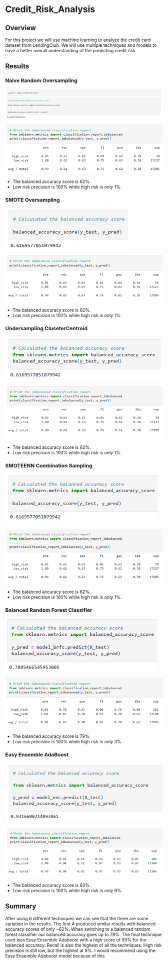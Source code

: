 # Credit_Risk_Analysis

## Overview

For this project we will use machine learning to analyze the credit card dataset from LendingClub. We will use multiple techniques and models to have a better overall understanding of the predicting credit risk.

## Results

### Naive Random Oversampling

![chart](Resources/1.PNG)

![chart](Resources/2.PNG)

- The balanced accuracy score is 62%. 
- Low risk precision is 100% while high risk is only 1%.

### SMOTE Oversampling

![chart](Resources/3.PNG)

![chart](Resources/4.PNG)

- The balanced accuracy score is 62%. 
- Low risk precision is 100% while high risk is only 1%.

### Undersampling CluseterCentroid

![chart](Resources/5.PNG)

![chart](Resources/6.PNG)

- The balanced accuracy score is 62%. 
- Low risk precision is 100% while high risk is only 1%.

### SMOTEENN Combination Sampling

![chart](Resources/7.PNG)

![chart](Resources/8.PNG)

- The balanced accuracy score is 62%. 
- Low risk precision is 100% while high risk is only 1%.

### Balanced Random Forest Classifier

![chart](Resources/9.PNG)

![chart](Resources/10.PNG)

- The balanced accuracy score is 79%. 
- Low risk precision is 100% while high risk is only 3%.

### Easy Ensemble AdaBoost

![chart](Resources/11.PNG)

![chart](Resources/12.PNG)

- The balanced accuracy score is 93%. 
- Low risk precision is 100% while high risk is only 9%.

## Summary

After using 6 different techniques we can see that the there are some variation in the results. The first 4 produced similar results with balanced accuracy scores of only ~62%. When switching to a balanced random forest classifier our balanced accuracy goes up to 79%. The final technique used was Easy Ensemble Adaboost with a high score of 93% for the balanced accuracy. Recall is also the highest of all the techniques. High risk precision is still low, but the highest at 9%. 
I would recommend using the Easy Ensemble Adaboost model because of this.
